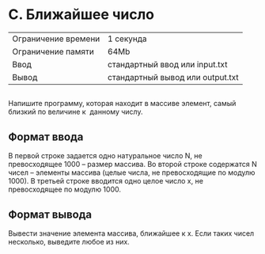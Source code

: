<h1 class="title">C. Ближайшее число</h1>
      <table>
         <tbody><tr class="time-limit">
            <td class="property-title">Ограничение времени</td>
            <td>1&nbsp;секунда</td>
         </tr>
         <tr class="memory-limit">
            <td class="property-title">Ограничение памяти</td>
            <td>64Mb</td>
         </tr>
         <tr class="input-file">
            <td class="property-title">Ввод</td>
            <td colspan="1">стандартный ввод или input.txt</td>
         </tr>
         <tr class="output-file">
            <td class="property-title">Вывод</td>
            <td colspan="1">стандартный вывод или output.txt</td>
         </tr>
      </tbody></table>
   </div>
   <h2></h2>
   <div class="legend"><span style="">
         <p>Напишите программу, которая находит в массиве элемент, самый близкий по величине к&nbsp; данному числу. </p></span></div>
   <h2>Формат ввода</h2>
   <div class="input-specification"><span style="">
         <p>В первой строке задается одно натуральное число N, не превосходящее 1000 – размер массива. Во второй строке содержатся N чисел
            – элементы массива (целые числа, не превосходящие по модулю 1000). В третьей строке вводится одно целое число x, не превосходящее
            по модулю 1000.
         </p></span></div>
   <h2>Формат вывода</h2>
   <div class="output-specification"><span style="">
         <p>Вывести значение элемента массива, ближайшее к x. Если таких чисел несколько, выведите любое из них. </p>
